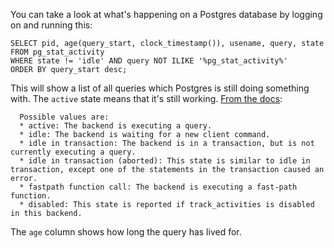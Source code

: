 You can take a look at what's happening on a Postgres database by logging on and running this:

```
SELECT pid, age(query_start, clock_timestamp()), usename, query, state
FROM pg_stat_activity
WHERE state != 'idle' AND query NOT ILIKE '%pg_stat_activity%'
ORDER BY query_start desc;
```

This will show a list of all queries which Postgres is still doing something with. The `active` state means that it's still working. [From the docs](https://www.postgresql.org/docs/9.2/static/monitoring-stats.html):

```
  Possible values are:
  * active: The backend is executing a query.
  * idle: The backend is waiting for a new client command.
  * idle in transaction: The backend is in a transaction, but is not currently executing a query.
  * idle in transaction (aborted): This state is similar to idle in transaction, except one of the statements in the transaction caused an error.
  * fastpath function call: The backend is executing a fast-path function.
  * disabled: This state is reported if track_activities is disabled in this backend.
```

The `age` column shows how long the query has lived for.
